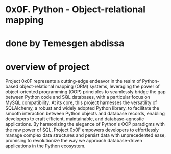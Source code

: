 # 0x0F. Python - Object-relational mapping
# done by Temesgen abdissa
# overview of project
Project 0x0F represents a cutting-edge endeavor in the realm of Python-based object-relational mapping (ORM) systems, leveraging the power of object-oriented programming (OOP) principles to seamlessly bridge the gap between Python code and SQL databases, with a particular focus on MySQL compatibility. At its core, this project harnesses the versatility of SQLAlchemy, a robust and widely adopted Python library, to facilitate the smooth interaction between Python objects and database records, enabling developers to craft efficient, maintainable, and database-agnostic applications. By harmonizing the elegance of Python's OOP paradigms with the raw power of SQL, Project 0x0F empowers developers to effortlessly manage complex data structures and persist data with unprecedented ease, promising to revolutionize the way we approach database-driven applications in the Python ecosystem.






